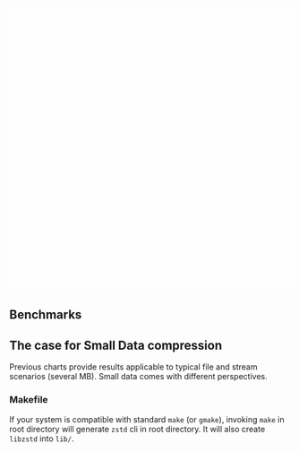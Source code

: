 <p align="center"><img src="https://github.com/sramjee/_git/blob/main/eclipse-workspace/test-refresh/src/main/resources/images/Origami%20creation%20of%20a%20bird.gif?raw=true"></p>

## Benchmarks




## The case for Small Data compression

Previous charts provide results applicable to typical file and stream scenarios (several MB). Small data comes with different perspectives.



### Makefile

If your system is compatible with standard `make` (or `gmake`),
invoking `make` in root directory will generate `zstd` cli in root directory.
It will also create `libzstd` into `lib/`.
